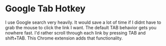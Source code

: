 Google Tab Hotkey
================

I use Google search very heavily.
It would save a lot of time if I didnt have to grab the mouse to click the link I want.
The default TAB behavior gets you nowhere fast.
I'd rather scroll through each link by pressing TAB and shift+TAB.
This Chrome extension adds that functionality.

